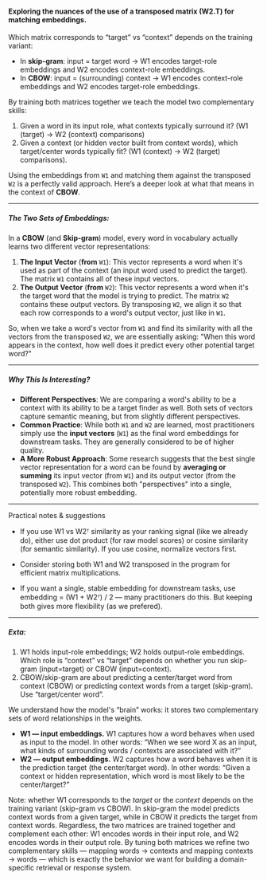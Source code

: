#### Exploring the nuances of the use of a transposed matrix (W2.T) for matching embeddings.

Which matrix corresponds to “target” vs “context” depends on the training variant:
- In **skip-gram**: input = target word → W1 encodes target-role embeddings and W2 encodes context-role embeddings.
- In **CBOW**: input = (surrounding) context → W1 encodes context-role embeddings and W2 encodes target-role embeddings.

By training both matrices together we teach the model two complementary skills:
1. Given a word in its input role, what contexts typically surround it? (W1 (target) → W2 (context) comparisons)  
2. Given a context (or hidden vector built from context words), which target/center words typically fit? (W1 (context) → W2 (target) comparisons).

Using the embeddings from `W1` and matching them against the transposed `W2` is a perfectly valid approach. Here’s a deeper look at what that means in the context of **CBOW**.

---
##### The Two Sets of Embeddings:
In a **CBOW** (and **Skip-gram**) model, every word in vocabulary actually learns two different vector representations:
1. **The Input Vector** (**from** `W1`): This vector represents a word when it's used as part of the context (an input word used to predict the target). The matrix `W1` contains all of these input vectors.
2. **The Output Vector** (**from** `W2`): This vector represents a word when it's the target word that the model is trying to predict. The matrix `W2` contains these output vectors. By transposing `W2`, we align it so that each row corresponds to a word's output vector, just like in `W1`.

So, when we take a word's vector from `W1` and find its similarity with all the vectors from the transposed `W2`, we are essentially asking: "When this word appears in the context, how well does it predict every other potential target word?"

---

##### Why This Is Interesting?

- **Different Perspectives**: We are comparing a word's ability to be a context with its ability to be a target finder as well. Both sets of vectors capture semantic meaning, but from slightly different perspectives.
- **Common Practice**: While both `W1` and `W2` are learned, most practitioners simply use the **input vectors** (`W1`) as the final word embeddings for downstream tasks. They are generally considered to be of higher quality.
- **A More Robust Approach**: Some research suggests that the best single vector representation for a word can be found by **averaging or summing** its input vector (from `W1`) and its output vector (from the transposed `W2`). This combines both "perspectives" into a single, potentially more robust embedding.

---

Practical notes & suggestions

- If you use W1 vs W2ᵀ similarity as your ranking signal (like we already do), either use dot product (for raw model scores) or cosine similarity (for semantic similarity). If you use cosine, normalize vectors first.

- Consider storing both W1 and W2 transposed in the program for efficient matrix multiplications.

- If you want a single, stable embedding for downstream tasks, use embedding = (W1 + W2ᵀ) / 2 — many practitioners do this. But keeping both gives more flexibility (as we prefered).

---

##### Exta:

1. W1 holds input-role embeddings; W2 holds output-role embeddings. Which role is “context” vs “target” depends on whether you run skip-gram (input=target) or CBOW (input=context).
2. CBOW/skip-gram are about predicting a center/target word from context (CBOW) or predicting context words from a target (skip-gram). Use “target/center word”.

We understand how the model's “brain” works: it stores two complementary sets of word relationships in the weights.

- **W1 — input embeddings.** W1 captures how a word behaves when used as input to the model. In other words: “When we see word X as an input, what kinds of surrounding words / contexts are associated with it?”  
- **W2 — output embeddings.** W2 captures how a word behaves when it is the prediction target (the center/target word). In other words: “Given a context or hidden representation, which word is most likely to be the center/target?”

Note: whether W1 corresponds to the *target* or the *context* depends on the training variant (skip-gram vs CBOW). In skip-gram the model predicts context words from a given target, while in CBOW it predicts the target from context words. Regardless, the two matrices are trained together and complement each other: W1 encodes words in their input role, and W2 encodes words in their output role. By tuning both matrices we refine two complementary skills — mapping words → contexts and mapping contexts → words — which is exactly the behavior we want for building a domain-specific retrieval or response system.


